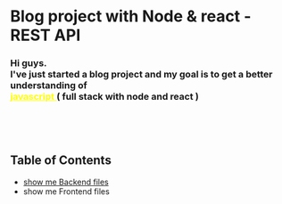 # Blog project with Node & react - REST API

<!-- ###  -->

<h3> 
Hi guys. <br />
I've just started a blog project and my goal is to get a better understanding of <br /> <span style="color:yellow;text-decoration:underline"> javascript </span> ( <b> full stack with node and react </b> )
<h3>

<br />
<br />

<h2>
    Table of Contents
</h2>
<ul>
    <li>
        <a href="https://github.com/TarDasT-7/Blog-with-node-react-API/tree/main/backend"> show me Backend files</a>
    </li>
    <li>
        <a > show me Frontend files</a>
    </li>
    
<ul>
